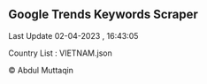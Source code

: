 

## Google Trends Keywords Scraper 
 
Last Update 02-04-2023 , 16:43:05

Country List :
VIETNAM.json



© Abdul Muttaqin 
